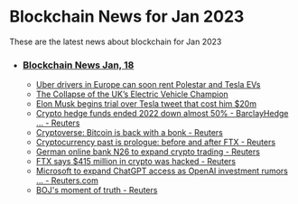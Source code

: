 # Blockchain News for Jan 2023
These are the latest news about blockchain for Jan 2023
- ### [Blockchain News Jan, 18](./18)
    - [Uber drivers in Europe can soon rent Polestar and Tesla EVs](https://www.engadget.com/uber-ev-rental-europe-hertz-143945585.html) 
    - [The Collapse of the UK’s Electric Vehicle Champion](https://www.wired.com/story/63c694e6df04e676837db05c/) 
    - [Elon Musk begins trial over Tesla tweet that cost him $20m](https://www.bbc.co.uk/news/world-us-canada-64293744) 
    - [Crypto hedge funds ended 2022 down almost 50% - BarclayHedge ... - Reuters](https://www.reuters.com/business/finance/crypto-hedge-funds-ended-2022-down-almost-50-barclayhedge-data-2023-01-17/) 
    - [Cryptoverse: Bitcoin is back with a bonk - Reuters](https://www.reuters.com/technology/cryptoverse-bitcoin-is-back-with-bonk-2023-01-17/) 
    - [Cryptocurrency past is prologue: before and after FTX - Reuters](https://www.reuters.com/legal/transactional/cryptocurrency-past-is-prologue-before-after-ftx-2023-01-17/) 
    - [German online bank N26 to expand crypto trading - Reuters](https://www.reuters.com/technology/german-online-bank-n26-expand-crypto-trading-2023-01-17/) 
    - [FTX says $415 million in crypto was hacked - Reuters](https://www.reuters.com/technology/ftx-says-415-million-crypto-was-hacked-2023-01-17/) 
    - [Microsoft to expand ChatGPT access as OpenAI investment rumors ... - Reuters.com](https://www.reuters.com/technology/microsoft-expand-chatgpt-access-openai-investment-rumors-swirl-2023-01-17/) 
    - [BOJ's moment of truth - Reuters](https://www.reuters.com/markets/asia/global-markets-view-asia-graphic-pix-2023-01-17/) 
